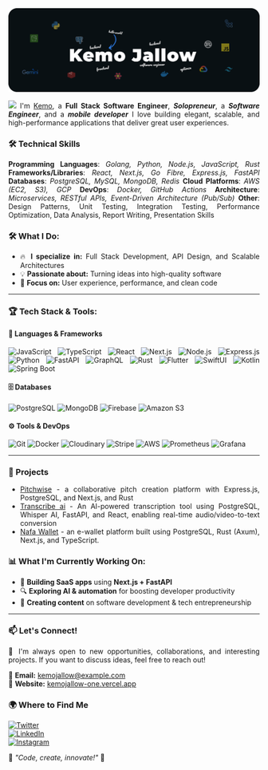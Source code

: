 <img src="https://github.com/kemojal/kemojal/blob/main/assets/cover-dark.png" alt="👋 Hi there! I'm Kemo" title="👋 Hi there! I'm reza"/>
<div align="justify">

<img src="https://media.giphy.com/media/hvRJCLFzcasrR4ia7z/giphy.gif" width="25px"> I'm [Kemo](https://portfolio-ten-phi-89.vercel.app/), a **Full Stack Software Engineer**, <em><strong>Solopreneur</strong></em>, a <em><strong>Software Engineer</strong></em>, and a <em><strong>mobile developer</strong></em> I love building elegant, scalable, and high-performance applications that deliver great user experiences.

### 🛠️ Technical Skills

**Programming Languages**: <em>Golang, Python, Node.js, JavaScript, Rust</em>
**Frameworks/Libraries**: <em>React, Next.js, Go Fibre, Express.js, FastAPI</em>
**Databases**: <em>PostgreSQL, MySQL, MongoDB, Redis</em>
**Cloud Platforms**: <em>AWS (EC2, S3), GCP</em>
**DevOps**: <em>Docker, GitHub Actions</em>
**Architecture**: <em>Microservices, RESTful APIs, Event-Driven Architecture (Pub/Sub)</em>
**Other**: Design Patterns, Unit Testing, Integration Testing, Performance Optimization, Data Analysis, Report Writing, Presentation Skills

### 🛠️ What I Do:

- 🔥 **I specialize in:** Full Stack Development, API Design, and Scalable Architectures
- 💡 **Passionate about:** Turning ideas into high-quality software
- 🎨 **Focus on:** User experience, performance, and clean code

---

### 🏆 **Tech Stack & Tools:**

#### 🚀 **Languages & Frameworks**

![JavaScript](https://img.shields.io/badge/-JavaScript-F7DF1E?style=flat-square&logo=javascript&logoColor=black) ![TypeScript](https://img.shields.io/badge/-TypeScript-3178C6?style=flat-square&logo=typescript&logoColor=white) ![React](https://img.shields.io/badge/-React-61DAFB?style=flat-square&logo=react&logoColor=black) ![Next.js](https://img.shields.io/badge/-Next.js-000000?style=flat-square&logo=nextdotjs&logoColor=white) ![Node.js](https://img.shields.io/badge/-Node.js-339933?style=flat-square&logo=nodedotjs&logoColor=white) ![Express.js](https://img.shields.io/badge/-Express.js-000000?style=flat-square&logo=express&logoColor=white) ![Python](https://img.shields.io/badge/-Python-3776AB?style=flat-square&logo=python&logoColor=white) ![FastAPI](https://img.shields.io/badge/-FastAPI-009688?style=flat-square&logo=fastapi&logoColor=white) ![GraphQL](https://img.shields.io/badge/-GraphQL-E10098?style=flat-square&logo=graphql&logoColor=white) ![Rust](https://img.shields.io/badge/-Rust-000000?style=flat-square&logo=rust&logoColor=white) ![Flutter](https://img.shields.io/badge/-Flutter-02569B?style=flat-square&logo=flutter&logoColor=white) ![SwiftUI](https://img.shields.io/badge/-SwiftUI-FA7343?style=flat-square&logo=swift&logoColor=white) ![Kotlin](https://img.shields.io/badge/-Kotlin-0095D5?style=flat-square&logo=kotlin&logoColor=white) ![Spring Boot](https://img.shields.io/badge/-Spring%20Boot-6DB33F?style=flat-square&logo=springboot&logoColor=white)

#### 🗄️ **Databases**

![PostgreSQL](https://img.shields.io/badge/-PostgreSQL-336791?style=flat-square&logo=postgresql&logoColor=white) ![MongoDB](https://img.shields.io/badge/-MongoDB-47A248?style=flat-square&logo=mongodb&logoColor=white) ![Firebase](https://img.shields.io/badge/-Firebase-FFCA28?style=flat-square&logo=firebase&logoColor=black) ![Amazon S3](https://img.shields.io/badge/-Amazon%20S3-569A31?style=flat-square&logo=amazonaws&logoColor=white)

#### ⚙️ **Tools & DevOps**

![Git](https://img.shields.io/badge/-Git-F05032?style=flat-square&logo=git&logoColor=white) ![Docker](https://img.shields.io/badge/-Docker-2496ED?style=flat-square&logo=docker&logoColor=white) ![Cloudinary](https://img.shields.io/badge/-Cloudinary-3448C5?style=flat-square&logo=cloudinary&logoColor=white) ![Stripe](https://img.shields.io/badge/-Stripe-008CDD?style=flat-square&logo=stripe&logoColor=white) ![AWS](https://img.shields.io/badge/-AWS-232F3E?style=flat-square&logo=amazonaws&logoColor=white) ![Prometheus](https://img.shields.io/badge/-Prometheus-E6522C?style=flat-square&logo=prometheus&logoColor=white) ![Grafana](https://img.shields.io/badge/-Grafana-F46800?style=flat-square&logo=grafana&logoColor=white)

---

### 🚀 Projects

- [Pitchwise](https://www.pitchwise.se/) - a collaborative pitch creation platform with Express.js, PostgreSQL, and Next.js, and Rust
- [Transcribe ai](https://github.com/kemojal/on_track_frontend) - An AI-powered transcription tool using PostgreSQL, Whisper AI, FastAPI, and React, enabling real-time audio/video-to-text conversion
- [Nafa Wallet](https://github.com/kemojal/fat_fat_latest) - an e-wallet platform built using PostgreSQL, Rust (Axum), Next.js, and TypeScript.

### 📊 **What I'm Currently Working On:**

- 🚀 **Building SaaS apps** using **Next.js + FastAPI**
- 🔍 **Exploring AI & automation** for boosting developer productivity
- 🎥 **Creating content** on software development & tech entrepreneurship

---

### 📫 **Let's Connect!**

💬 I'm always open to new opportunities, collaborations, and interesting projects. If you want to discuss ideas, feel free to reach out!

📩 **Email:** [kemojallow@example.com](mailto:kemo3855@yahoo.com.com)  
🔗 **Website:** [kemojallow-one.vercel.app](https://kemojallow-one.vercel.app/)

### 🌍 Where to Find Me

[![Twitter](https://img.shields.io/badge/-Twitter-1DA1F2?style=flat-square&logo=twitter&logoColor=white)](https://x.com/kemojallow)  
[![LinkedIn](https://img.shields.io/badge/-LinkedIn-0077B5?style=flat-square&logo=linkedin&logoColor=white)](https://www.linkedin.com/in/kemo-jallow-379b59103/)  
[![Instagram](https://img.shields.io/badge/-Instagram-E4405F?style=flat-square&logo=instagram&logoColor=white)](https://www.instagram.com/kemo_jallow/)

🚀 _"Code, create, innovate!"_ 🚀
